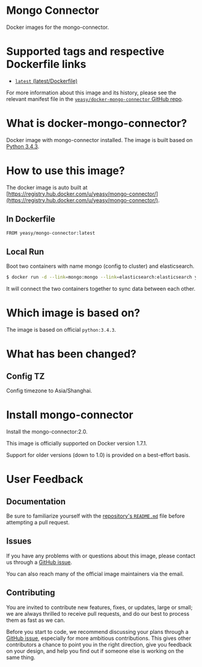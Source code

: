 Mongo Connector
===
Docker images for the mongo-connector.


# Supported tags and respective Dockerfile links

* [`latest` (latest/Dockerfile)](https://github.com/yeasy/docker-mongo-connector/blob/master/Dockerfile)

For more information about this image and its history, please see the relevant manifest file in the [`yeasy/docker-mongo-connector` GitHub repo](https://github.com/yeasy/docker-mongo-connector).

# What is docker-mongo-connector?
Docker image with mongo-connector installed. The image is built based on [Python 3.4.3](https://hub.docker.com/_/python/).

# How to use this image?
The docker image is auto built at [https://registry.hub.docker.com/u/yeasy/mongo-connector/](https://registry.hub.docker.com/u/yeasy/mongo-connector/).


## In Dockerfile
```sh
FROM yeasy/mongo-connector:latest
```

## Local Run
Boot two containers with name mongo (config to cluster) and elasticsearch.
```sh
$ docker run -d --link=mongo:mongo --link=elasticsearch:elasticsearch yeasy/mongo-connector
```

It will connect the two containers together to sync data between each other.

# Which image is based on?
The image is based on official `python:3.4.3`.

# What has been changed?

## Config TZ
Config timezone to Asia/Shanghai.


# Install mongo-connector
Install the mongo-connector:2.0.

This image is officially supported on Docker version 1.7.1.

Support for older versions (down to 1.0) is provided on a best-effort basis.

# User Feedback
## Documentation
Be sure to familiarize yourself with the [repository's `README.md`](https://github.com/yeasy/docker-mongo-connector/blob/master/README.md) file before attempting a pull request.

## Issues
If you have any problems with or questions about this image, please contact us through a [GitHub issue](https://github.com/yeasy/docker-mongo-connector/issues).

You can also reach many of the official image maintainers via the email.

## Contributing

You are invited to contribute new features, fixes, or updates, large or small; we are always thrilled to receive pull requests, and do our best to process them as fast as we can.

Before you start to code, we recommend discussing your plans through a [GitHub issue](https://github.com/yeasy/docker-mongo-connector/issues), especially for more ambitious contributions. This gives other contributors a chance to point you in the right direction, give you feedback on your design, and help you find out if someone else is working on the same thing.
